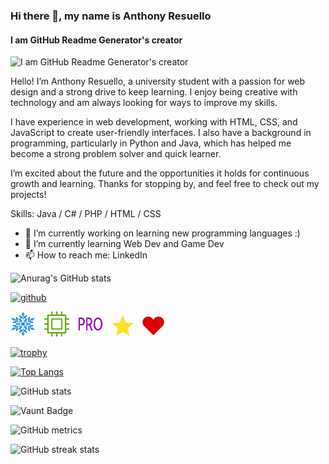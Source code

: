 ### Hi there 👋, my name is Anthony Resuello
#### I am GitHub Readme Generator's creator
![I am GitHub Readme Generator's creator](https://github.com/user-attachments/assets/3e609bd9-7e8d-4516-814c-6c860d5d5b03)

Hello! I’m Anthony Resuello, a university student with a passion for web design and a strong drive to keep learning. I enjoy being creative with technology and am always looking for ways to improve my skills.

I have experience in web development, working with HTML, CSS, and JavaScript to create user-friendly interfaces. I also have a background in programming, particularly in Python and Java, which has helped me become a strong problem solver and quick learner.

I’m excited about the future and the opportunities it holds for continuous growth and learning. Thanks for stopping by, and feel free to check out my projects!

Skills: Java / C# / PHP / HTML / CSS 

- 🔭 I’m currently working on learning new programming languages :) 
- 🌱 I’m currently learning Web Dev and Game Dev 
- 📫 How to reach me: LinkedIn  


![Anurag's GitHub stats](https://github-readme-stats.vercel.app/api?username=AnthonyResuello&show_icons=true&theme=radical)

[<img src='https://cdn.jsdelivr.net/npm/simple-icons@3.0.1/icons/github.svg' alt='github' height='40'>](https://github.com/AnthonyResuello)  

<a href='https://archiveprogram.github.com/'><img src='https://raw.githubusercontent.com/acervenky/animated-github-badges/master/assets/acbadge.gif' width='40' height='40'></a> <a href='https://docs.github.com/en/developers'><img src='https://raw.githubusercontent.com/acervenky/animated-github-badges/master/assets/devbadge.gif' width='40' height='40'></a> <a href='https://github.com/pricing'><img src='https://raw.githubusercontent.com/acervenky/animated-github-badges/master/assets/pro.gif' width='40' height='40'></a> <a href='https://stars.github.com/'><img src='https://raw.githubusercontent.com/acervenky/animated-github-badges/master/assets/starbadge.gif' width='35' height='35'></a> <a href='https://docs.github.com/en/github/supporting-the-open-source-community-with-github-sponsors'><img src='https://raw.githubusercontent.com/acervenky/animated-github-badges/master/assets/sponsorbadge.gif' width='35' height='35'></a> 

[![trophy](https://github-profile-trophy.vercel.app/?username=AnthonyResuello)](https://github.com/ryo-ma/github-profile-trophy)

[![Top Langs](https://github-readme-stats.vercel.app/api/top-langs/?username=AnthonyResuello)](https://github.com/anuraghazra/github-readme-stats)

![GitHub stats](https://github-readme-stats.vercel.app/api?username=AnthonyResuello&show_icons=true&count_private=true)  

![Vaunt Badge](https://api.vaunt.dev/v1/github/entities/AnthonyResuello/contributions?format=svg&private=true)  

![GitHub metrics](https://metrics.lecoq.io/AnthonyResuello)  

![GitHub streak stats](https://streak-stats.demolab.com/?user=AnthonyResuello)  

